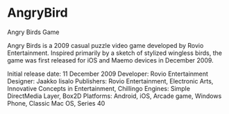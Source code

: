 # AngryBird
Angry Birds Game

Angry Birds is a 2009 casual puzzle video game developed by Rovio Entertainment.
Inspired primarily by a sketch of stylized wingless birds, the game was first released for iOS and Maemo devices in December 2009.

Initial release date: 11 December 2009 Developer: Rovio Entertainment Designer: Jaakko Iisalo Publishers: Rovio Entertainment, Electronic Arts, Innovative Concepts in Entertainment, Chillingo Engines: Simple DirectMedia Layer, Box2D Platforms: Android, iOS, Arcade game, Windows Phone, Classic Mac OS, Series 40
